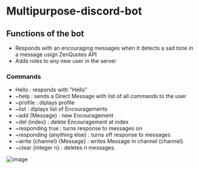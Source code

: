 # Multipurpose-discord-bot

## Functions of the bot

- Responds with an encouraging messages when it detects a sad tone in a message usign ZenQuotes API
- Adds roles to any new user in the server

### Commands

- Hello : responds with "Hello"
- ~help : sends a Direct Message with list of all commands to the user
- ~profile : diplays profile
- ~list : diplays list of Encouragements
- ~add {Message} : new Encouragement
- ~del {index} : delete Encouragement at index
- ~responding true : turns response to messages on
- ~responding {anything else} : turns off response to messages
- ~write {channel} {Message} : writes Message in channel {channel}.
- ~clear {integer n} : deletes n messages.


![image](https://user-images.githubusercontent.com/70171925/170505517-62a171e7-00c6-49db-b76f-3713f3d63cdd.png)
